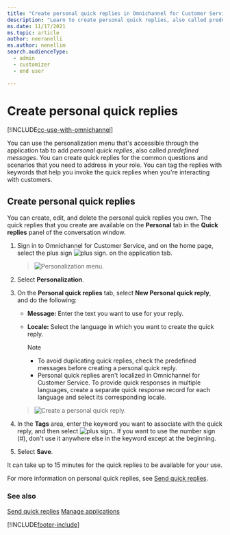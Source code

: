 ```yaml
---
title: "Create personal quick replies in Omnichannel for Customer Service | MicrosoftDocs"
description: "Learn to create personal quick replies, also called predefined messages, in Omnichannel for Customer Service."
ms.date: 11/17/2021
ms.topic: article
author: neeranelli
ms.author: nenellim
search.audienceType: 
  - admin
  - customizer
  - end user

---
```


# Create personal quick replies

[!INCLUDE[cc-use-with-omnichannel](../../includes/cc-use-with-omnichannel.md)]

You can use the personalization menu that's accessible through the application tab to add *personal quick replies*, also called *predefined messages*. You can create quick replies for the common questions and scenarios that you need to address in your role. You can tag the replies with keywords that help you invoke the quick replies when you're interacting with customers.

## Create personal quick replies

You can create, edit, and delete the personal quick replies you own. The quick replies that you create are available on the **Personal** tab in the **Quick replies** panel of the conversation window.

1. Sign in to Omnichannel for Customer Service, and on the home page, select the plus sign ![plus sign.](../media/plus-sign.png) on the application tab.
   > ![Personalization menu.](../media/personalization-menu.png "Personalization menu")

2. Select **Personalization**.

3. On the **Personal quick replies** tab, select **New Personal quick reply**, and do the following:
    - **Message:** Enter the text you want to use for your reply.
    - **Locale:** Select the language in which you want to create the quick reply.

        > [!NOTE]
        > - To avoid duplicating quick replies, check the predefined messages before creating a personal quick reply.
        > - Personal quick replies aren't localized in Omnichannel for Customer Service. To provide quick responses in multiple languages, create a separate quick response record for each language and select its corresponding locale.

   > ![Create a personal quick reply.](../media/create-personal-quick-reply.png "Create a personal quick reply")
4. In the **Tags** area, enter the keyword you want to associate with the quick reply, and then select ![plus sign.](../media/plus-sign.png). If you want to use the number sign (#), don't use it anywhere else in the keyword except at the beginning.
5. Select **Save**.

It can take up to 15 minutes for the quick replies to be available for your use.

For more information on personal quick replies, see [Send quick replies](oc-conversation-control.md#send-quick-replies).

### See also

[Send quick replies](oc-conversation-control.md#send-quick-replies) 
[Manage applications](oc-manage-applications.md)  


[!INCLUDE[footer-include](../../includes/footer-banner.md)]
